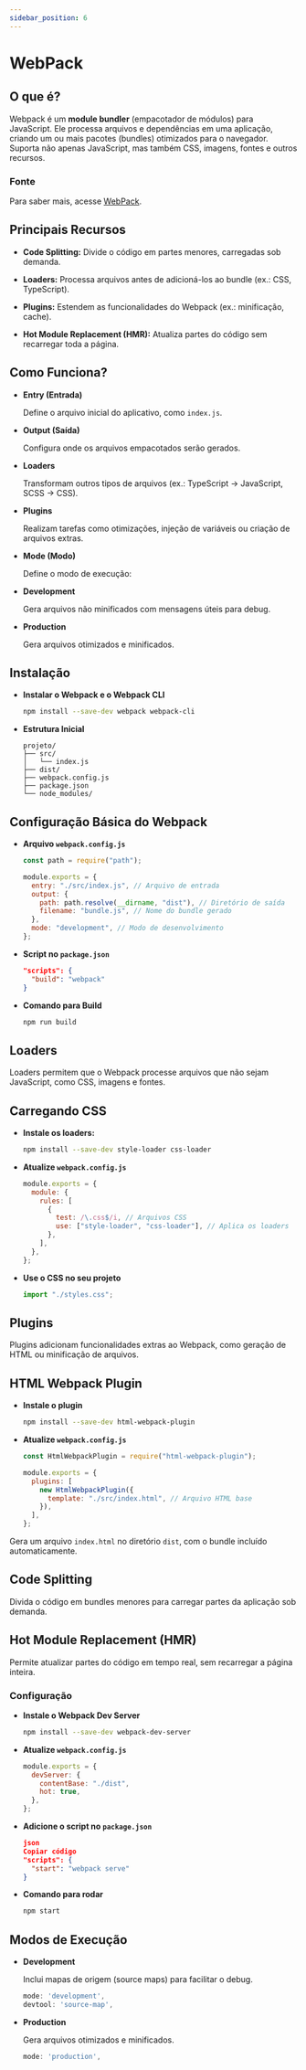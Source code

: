 ```yaml
---
sidebar_position: 6
---
```


# WebPack

## O que é?

Webpack é um **module bundler** (empacotador de módulos) para JavaScript. Ele processa arquivos e dependências em uma aplicação, criando um ou mais pacotes (bundles) otimizados para o navegador. Suporta não apenas JavaScript, mas também CSS, imagens, fontes e outros recursos.

### Fonte

Para saber mais, acesse [WebPack](https://v5.angular.io/guide/webpack).

## Principais Recursos

- **Code Splitting:** Divide o código em partes menores, carregadas sob demanda.

- **Loaders:** Processa arquivos antes de adicioná-los ao bundle (ex.: CSS, TypeScript).

- **Plugins:** Estendem as funcionalidades do Webpack (ex.: minificação, cache).

- **Hot Module Replacement (HMR):** Atualiza partes do código sem recarregar toda a página.

## Como Funciona?

- **Entry (Entrada)**

  Define o arquivo inicial do aplicativo, como `index.js`.

- **Output (Saída)**

  Configura onde os arquivos empacotados serão gerados.

- **Loaders**

  Transformam outros tipos de arquivos (ex.: TypeScript → JavaScript, SCSS → CSS).

- **Plugins**

  Realizam tarefas como otimizações, injeção de variáveis ou criação de arquivos extras.

- **Mode (Modo)**

  Define o modo de execução:

- **Development**

  Gera arquivos não minificados com mensagens úteis para debug.

- **Production**

  Gera arquivos otimizados e minificados.

## Instalação

- **Instalar o Webpack e o Webpack CLI**

  ```bash
  npm install --save-dev webpack webpack-cli
  ```

- **Estrutura Inicial**

  ```
  projeto/
  ├── src/
  │   └── index.js
  ├── dist/
  ├── webpack.config.js
  ├── package.json
  └── node_modules/
  ```

## Configuração Básica do Webpack

- **Arquivo `webpack.config.js`**

  ```jsx
  const path = require("path");

  module.exports = {
    entry: "./src/index.js", // Arquivo de entrada
    output: {
      path: path.resolve(__dirname, "dist"), // Diretório de saída
      filename: "bundle.js", // Nome do bundle gerado
    },
    mode: "development", // Modo de desenvolvimento
  };
  ```

- **Script no `package.json`**

  ```json
  "scripts": {
    "build": "webpack"
  }
  ```

- **Comando para Build**

  ```bash
  npm run build
  ```

## Loaders

Loaders permitem que o Webpack processe arquivos que não sejam JavaScript, como CSS, imagens e fontes.

## Carregando CSS

- **Instale os loaders:**

  ```bash
  npm install --save-dev style-loader css-loader
  ```

- **Atualize `webpack.config.js`**

  ```jsx
  module.exports = {
    module: {
      rules: [
        {
          test: /\.css$/i, // Arquivos CSS
          use: ["style-loader", "css-loader"], // Aplica os loaders
        },
      ],
    },
  };
  ```

- **Use o CSS no seu projeto**

  ```jsx
  import "./styles.css";
  ```

## Plugins

Plugins adicionam funcionalidades extras ao Webpack, como geração de HTML ou minificação de arquivos.

## HTML Webpack Plugin

- **Instale o plugin**

  ```bash
  npm install --save-dev html-webpack-plugin
  ```

- **Atualize `webpack.config.js`**

  ```jsx
  const HtmlWebpackPlugin = require("html-webpack-plugin");

  module.exports = {
    plugins: [
      new HtmlWebpackPlugin({
        template: "./src/index.html", // Arquivo HTML base
      }),
    ],
  };
  ```

Gera um arquivo `index.html` no diretório `dist`, com o bundle incluído automaticamente.

## Code Splitting

Divida o código em bundles menores para carregar partes da aplicação sob demanda.

## Hot Module Replacement (HMR)

Permite atualizar partes do código em tempo real, sem recarregar a página inteira.

### Configuração

- **Instale o Webpack Dev Server**

  ```bash
  npm install --save-dev webpack-dev-server
  ```

- **Atualize `webpack.config.js`**

  ```jsx
  module.exports = {
    devServer: {
      contentBase: "./dist",
      hot: true,
    },
  };
  ```

- **Adicione o script no `package.json`**

  ```json
  json
  Copiar código
  "scripts": {
    "start": "webpack serve"
  }
  ```

- **Comando para rodar**

  ```bash
  npm start
  ```

## Modos de Execução

- **Development**

  Inclui mapas de origem (source maps) para facilitar o debug.

  ```jsx
  mode: 'development',
  devtool: 'source-map',
  ```

- **Production**

  Gera arquivos otimizados e minificados.

  ```jsx
  mode: 'production',
  ```

